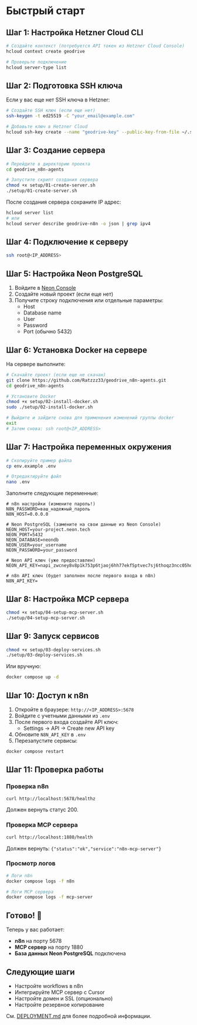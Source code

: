 # Быстрый старт

## Шаг 1: Настройка Hetzner Cloud CLI

```bash
# Создайте контекст (потребуется API токен из Hetzner Cloud Console)
hcloud context create geodrive

# Проверьте подключение
hcloud server-type list
```

## Шаг 2: Подготовка SSH ключа

Если у вас еще нет SSH ключа в Hetzner:

```bash
# Создайте SSH ключ (если еще нет)
ssh-keygen -t ed25519 -C "your_email@example.com"

# Добавьте ключ в Hetzner Cloud
hcloud ssh-key create --name "geodrive-key" --public-key-from-file ~/.ssh/id_ed25519.pub
```

## Шаг 3: Создание сервера

```bash
# Перейдите в директорию проекта
cd geodrive_n8n-agents

# Запустите скрипт создания сервера
chmod +x setup/01-create-server.sh
./setup/01-create-server.sh
```

После создания сервера сохраните IP адрес:

```bash
hcloud server list
# или
hcloud server describe geodrive-n8n -o json | grep ipv4
```

## Шаг 4: Подключение к серверу

```bash
ssh root@<IP_ADDRESS>
```

## Шаг 5: Настройка Neon PostgreSQL

1. Войдите в [Neon Console](https://console.neon.tech/)
2. Создайте новый проект (если еще нет)
3. Получите строку подключения или отдельные параметры:
   - Host
   - Database name
   - User
   - Password
   - Port (обычно 5432)

## Шаг 6: Установка Docker на сервере

На сервере выполните:

```bash
# Скачайте проект (если еще не скачан)
git clone https://github.com/Ratzzz33/geodrive_n8n-agents.git
cd geodrive_n8n-agents

# Установите Docker
chmod +x setup/02-install-docker.sh
sudo ./setup/02-install-docker.sh

# Выйдите и зайдите снова для применения изменений группы docker
exit
# Затем снова: ssh root@<IP_ADDRESS>
```

## Шаг 7: Настройка переменных окружения

```bash
# Скопируйте пример файла
cp env.example .env

# Отредактируйте файл
nano .env
```

Заполните следующие переменные:

```env
# n8n настройки (измените пароль!)
N8N_PASSWORD=ваш_надежный_пароль
N8N_HOST=0.0.0.0

# Neon PostgreSQL (замените на свои данные из Neon Console)
NEON_HOST=your-project.neon.tech
NEON_PORT=5432
NEON_DATABASE=neondb
NEON_USER=your_username
NEON_PASSWORD=your_password

# Neon API ключ (уже предоставлен)
NEON_API_KEY=napi_zwcney8v8p1k753p6tjaoj6hh77ekf5ptvec7sj6thoqz3ncc05hq1qkf5err7b9

# n8n API ключ (будет заполнен после первого входа в n8n)
N8N_API_KEY=
```

## Шаг 8: Настройка MCP сервера

```bash
chmod +x setup/04-setup-mcp-server.sh
./setup/04-setup-mcp-server.sh
```

## Шаг 9: Запуск сервисов

```bash
chmod +x setup/03-deploy-services.sh
./setup/03-deploy-services.sh
```

Или вручную:

```bash
docker compose up -d
```

## Шаг 10: Доступ к n8n

1. Откройте в браузере: `http://<IP_ADDRESS>:5678`
2. Войдите с учетными данными из `.env`
3. После первого входа создайте API ключ:
   - Settings → API → Create new API key
4. Обновите `N8N_API_KEY` в `.env`
5. Перезапустите сервисы:

```bash
docker compose restart
```

## Шаг 11: Проверка работы

### Проверка n8n

```bash
curl http://localhost:5678/healthz
```

Должен вернуть статус 200.

### Проверка MCP сервера

```bash
curl http://localhost:1880/health
```

Должен вернуть: `{"status":"ok","service":"n8n-mcp-server"}`

### Просмотр логов

```bash
# Логи n8n
docker compose logs -f n8n

# Логи MCP сервера
docker compose logs -f mcp-server
```

## Готово! 🎉

Теперь у вас работает:
- **n8n** на порту 5678
- **MCP сервер** на порту 1880
- **База данных Neon PostgreSQL** подключена

## Следующие шаги

- Настройте workflows в n8n
- Интегрируйте MCP сервер с Cursor
- Настройте домен и SSL (опционально)
- Настройте резервное копирование

См. [DEPLOYMENT.md](DEPLOYMENT.md) для более подробной информации.

